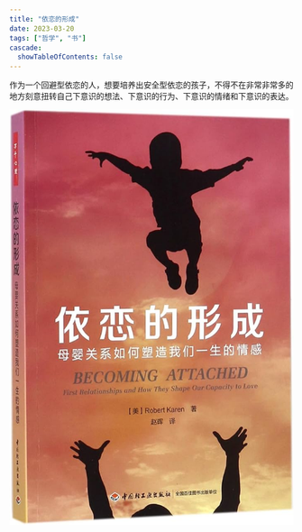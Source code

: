 ```yaml
---
title: "依恋的形成"
date: 2023-03-20
tags: ["哲学", "书"]
cascade:
  showTableOfContents: false
---
```

作为一个回避型依恋的人，想要培养出安全型依恋的孩子，不得不在非常非常多的地方刻意扭转自己下意识的想法、下意识的行为、下意识的情绪和下意识的表达。

![](becoming_attached_cn.jpg)
